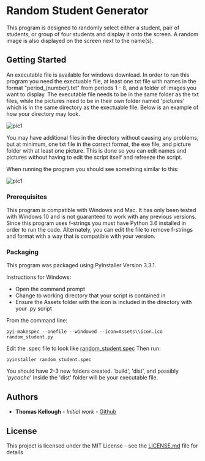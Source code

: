 # Random Student Generator

This program is designed to randomly select either a student, pair of students, or group of four students and display it onto the screen. A random image is also displayed on the screen next to the name(s).  

## Getting Started

An executable file is available for windows download. In order to run this program you need the exectuable file, at least one txt file with names in the format "period_(number).txt" from periods 1 - 8, and a folder of images you want to display. The executable file needs to be in the same folder as the txt files, while the pictures need to be in their own folder named 'pictures' which is in the same directory as the exectuable file. Below is an example of how your directory may look. 

 ![pic1](https://user-images.githubusercontent.com/41200583/43981208-7c078f14-9cb6-11e8-9250-d3cf8b2455ee.JPG)
 
You may have additional files in the directory without causing any problems, but at minimum, one txt file in the correct format, the exe file, and picture folder with at least one picture. This is done so you can edit names and pictures without having to edit the script itself and refreeze the script. 

When running the program you should see something similar to this:

![pic1](https://user-images.githubusercontent.com/41200583/43981342-11d3d7b4-9cb7-11e8-88ab-2bfb5b3c01f0.JPG)

### Prerequisites

This program is compatible with Windows and Mac. It has only been tested with Windows 10 and is not guaranteed to work with any previous versions. Since this program uses f-strings you must have Python 3.6 installed in order to run the code. Alternately, you can edit the file to remove f-strings and format with a way that is compatible with your version. 

### Packaging
This program was packaged using PyInstaller Version 3.3.1. 

Instructions for Windows:
- Open the command prompt 
- Change to working directory that your script is contained in
- Ensure the Assets folder with the icon is included in the directory with your .py script

From the command line:
```
pyi-makespec --onefile --windowed --icon=Assets\\icon.ico random_student.py
```

Edit the .spec file to look like [random_student.spec](random_student.spec)
Then run:

```
pyinstaller random_student.spec
```

You should have 2-3 new folders created. 'build', 'dist', and possibly '_pycache_'
Inside the 'dist' folder will be your executable file.

## Authors

* **Thomas Kellough** - *Initial work* - [Github](https://github.com/thomaskellough)

## License

This project is licensed under the MIT License - see the [LICENSE.md](LICENSE.md) file for details
